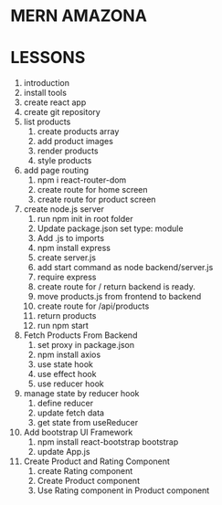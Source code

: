 # MERN AMAZONA

# LESSONS

1. introduction
2. install tools
3. create react app
4. create git repository
5. list products
   1. create products array
   2. add product images
   3. render products
   4. style products
6. add page routing
   1. npm i react-router-dom
   2. create route for home screen
   3. create route for product screen
7. create node.js server
   1. run npm init in root folder
   2. Update package.json set type: module
   3. Add .js to imports
   4. npm install express
   5. create server.js
   6. add start command as node backend/server.js
   7. require express
   8. create route for / return backend is ready.
   9. move products.js from frontend to backend
   10. create route for /api/products
   11. return products
   12. run npm start
8. Fetch Products From Backend
   1. set proxy in package.json
   2. npm install axios
   3. use state hook
   4. use effect hook
   5. use reducer hook
9. manage state by reducer hook
   1. define reducer
   2. update fetch data
   3. get state from useReducer
10. Add bootstrap UI Framework
    1. npm install react-bootstrap bootstrap
    2. update App.js
11. Create Product and Rating Component
    1. create Rating component
    2. Create Product component
    3. Use Rating component in Product component
